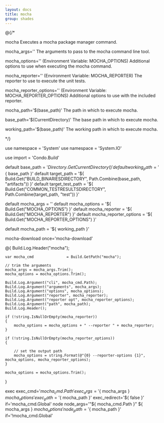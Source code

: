```yaml
---
layout: docs
title: mocha
group: shades
---
```


@{/*

mocha
    Executes a mocha package manager command.

mocha_args=''
    The arguments to pass to the mocha command line tool.

mocha_options='' (Environment Variable: MOCHA_OPTIONS)
    Additional options to use when executing the mocha command.

mocha_reporter='' (Environment Variable: MOCHA_REPORTER)
    The reporter to use to execute the unit tests.

mocha_reporter_options='' (Environment Variable: MOCHA_REPORTER_OPTIONS)
    Additional options to use with the included reporter.

mocha_path='$(base_path)'
    The path in which to execute mocha.

base_path='$(CurrentDirectory)'
    The base path in which to execute mocha.

working_path='$(base_path)'
    The working path in which to execute mocha.

*/}

use namespace = 'System'
use namespace = 'System.IO'

use import = 'Condo.Build'

default base_path               = '${ Directory.GetCurrentDirectory() }'
default working_path            = '${ base_path }'
default target_path             = '${ Build.Get("BUILD_BINARIESDIRECTORY", Path.Combine(base_path, "artifacts")) }'
default target_test_path        = '${ Build.Get("COMMON_TESTRESULTSDIRECTORY", Path.Combine(target_path, "test")) }'

default mocha_args              = ''
default mocha_options           = '${ Build.Get("MOCHA_OPTIONS") }'
default mocha_reporter          = '${ Build.Get("MOCHA_REPORTER") }'
default mocha_reporter_options  = '${ Build.Get("MOCHA_REPORTER_OPTIONS") }'

default mocha_path              = '${ working_path }'

mocha-download once='mocha-download'

@{
    Build.Log.Header("mocha");

    var mocha_cmd               = Build.GetPath("mocha");

    // trim the arguments
    mocha_args = mocha_args.Trim();
    mocha_options = mocha_options.Trim();

    Build.Log.Argument("cli", mocha_cmd.Path);
    Build.Log.Argument("arguments", mocha_args);
    Build.Log.Argument("options", mocha_options);
    Build.Log.Argument("reporter", mocha_reporter);
    Build.Log.Argument("reporter opt", mocha_reporter_options);
    Build.Log.Argument("path", mocha_path);
    Build.Log.Header();

    if (!string.IsNullOrEmpty(mocha_reporter))
    {
        mocha_options = mocha_options + " --reporter " + mocha_reporter;
    }

    if (!string.IsNullOrEmpty(mocha_reporter_options))
    {

        // set the output path
        mocha_options = string.Format(@"{0} --reporter-options {1}", mocha_options, mocha_reporter_options);
    }

    mocha_options = mocha_options.Trim();
}

exec exec_cmd='${ mocha_cmd.Path }' exec_args='${ mocha_args } ${ mocha_options }' exec_path='${ mocha_path }' exec_redirect='${ false }' if='mocha_cmd.Global'
node node_args='"${ mocha_cmd.Path }" ${ mocha_args } ${ mocha_options }' node_path='${ mocha_path }' if='!mocha_cmd.Global'